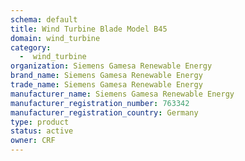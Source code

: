 ```yaml
---
schema: default
title: Wind Turbine Blade Model B45
domain: wind_turbine
category:
  -  wind_turbine
organization: Siemens Gamesa Renewable Energy
brand_name: Siemens Gamesa Renewable Energy
trade_name: Siemens Gamesa Renewable Energy
manufacturer_name: Siemens Gamesa Renewable Energy
manufacturer_registration_number: 763342
manufacturer_registration_country: Germany
type: product
status: active
owner: CRF
---
```


